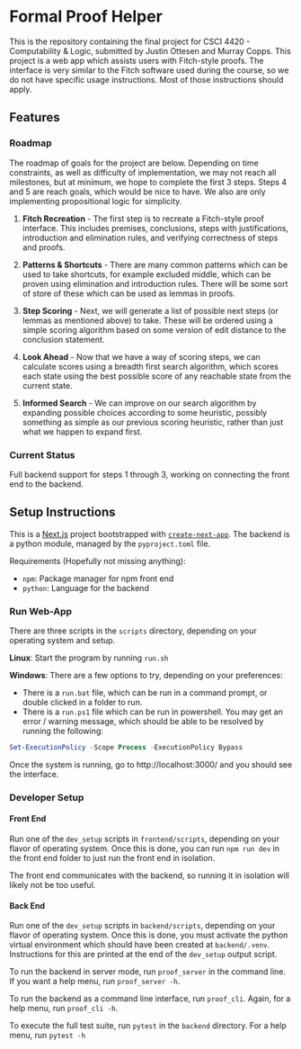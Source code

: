 # Formal Proof Helper

This is the repository containing the final project for CSCI 4420 - Computability & Logic, submitted by Justin Ottesen and Murray Copps. This project is a web app which assists users with Fitch-style proofs. The interface is very similar to the Fitch software used during the course, so we do not have specific usage instructions. Most of those instructions should apply.

## Features

### Roadmap

The roadmap of goals for the project are below. Depending on time constraints, as well as difficulty of implementation, we may not reach all milestones, but at minimum, we hope to complete the first 3 steps. Steps 4 and 5 are reach goals, which would be nice to have. We also are only implementing propositional logic for simplicity.

1. **Fitch Recreation** - The first step is to recreate a Fitch-style proof interface. This includes premises, conclusions, steps with justifications, introduction and elimination rules, and verifying correctness of steps and proofs.

2. **Patterns & Shortcuts** - There are many common patterns which can be used to take shortcuts, for example excluded middle, which can be proven using elimination and introduction rules. There will be some sort of store of these which can be used as lemmas in proofs.

3. **Step Scoring** - Next, we will generate a list of possible next steps (or lemmas as mentioned above) to take. These will be ordered using a simple scoring algorithm based on some version of edit distance to the conclusion statement.

4. **Look Ahead** - Now that we have a way of scoring steps, we can calculate scores using a breadth first search algorithm, which scores each state using the best possible score of any reachable state from the current state.

5. **Informed Search** - We can improve on our search algorithm by expanding possible choices according to some heuristic, possibly something as simple as our previous scoring heuristic, rather than just what we happen to expand first.

### Current Status

Full backend support for steps 1 through 3, working on connecting the front end to the backend.

## Setup Instructions
This is a [Next.js](https://nextjs.org) project bootstrapped with [`create-next-app`](https://nextjs.org/docs/app/api-reference/cli/create-next-app). The backend is a python module, managed by the `pyproject.toml` file.

Requirements (Hopefully not missing anything):
- `npm`: Package manager for npm front end
- `python`: Language for the backend

### Run Web-App

There are three scripts in the `scripts` directory, depending on your operating system and setup.

**Linux**: Start the program by running `run.sh`

**Windows**: There are a few options to try, depending on your preferences:
- There is a `run.bat` file, which can be run in a command prompt, or double clicked in a folder to run.
- There is a `run.ps1` file which can be run in powershell. You may get an error / warning message, which should be able to be resolved by running the following:
```powershell
Set-ExecutionPolicy -Scope Process -ExecutionPolicy Bypass
```

Once the system is running, go to http://localhost:3000/ and you should see the interface.

### Developer Setup

#### Front End

Run one of the `dev_setup` scripts in `frontend/scripts`, depending on your flavor of operating system. Once this is done, you can run `npm run dev` in the front end folder to just run the front end in isolation.

The front end communicates with the backend, so running it in isolation will likely not be too useful.

#### Back End

Run one of the `dev_setup` scripts in `backend/scripts`, depending on your flavor of operating system. Once this is done, you must activate the python virtual environment which should have been created at `backend/.venv`. Instructions for this are printed at the end of the `dev_setup` output script.

To run the backend in server mode, run `proof_server` in the command line. If you want a help menu, run `proof_server -h`.

To run the backend as a command line interface, run `proof_cli`. Again, for a help menu, run `proof_cli -h`.

To execute the full test suite, run `pytest` in the `backend` directory. For a help menu, run `pytest -h`